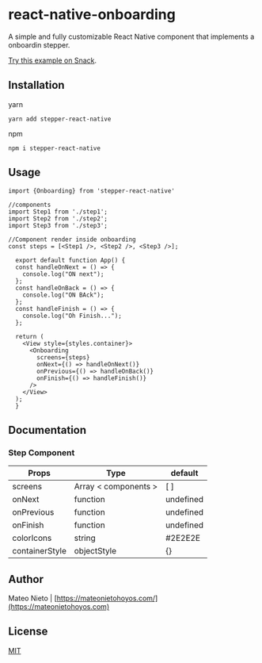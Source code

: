 # react-native-onboarding

A simple and fully customizable React Native component that implements a onboardin stepper.

[Try this example on Snack](https://snack.expo.dev/@matheonieto/stepper-react-native).

## Installation

yarn

```
yarn add stepper-react-native
```
npm
```
npm i stepper-react-native
```

## Usage
```
import {Onboarding} from 'stepper-react-native'

//components
import Step1 from './step1';
import Step2 from './step2';
import Step3 from './step3';

//Component render inside onboarding
const steps = [<Step1 />, <Step2 />, <Step3 />];

  export default function App() {
  const handleOnNext = () => {
    console.log("ON next");
  };
  const handleOnBack = () => {
    console.log("ON BAck");
  };
  const handleFinish = () => {
    console.log("Oh Finish...");
  };

  return (
    <View style={styles.container}>
      <Onboarding
        screens={steps}
        onNext={() => handleOnNext()}
        onPrevious={() => handleOnBack()}
        onFinish={() => handleFinish()}
      />
    </View>
  );
  }
```

## Documentation

### Step Component
| Props      | Type | default
| ----------- | ----------- | ----------- |
| screens      | Array < components >       | [ ] |
| onNext   | function        | undefined | 
| onPrevious   | function        | undefined | 
| onFinish   | function        | undefined | 
| colorIcons   | string        | #2E2E2E | 
| containerStyle   | objectStyle        | {} | 
## Author
Mateo Nieto | [https://mateonietohoyos.com/](https://mateonietohoyos.com)

## License
[MIT](./LICENSE)